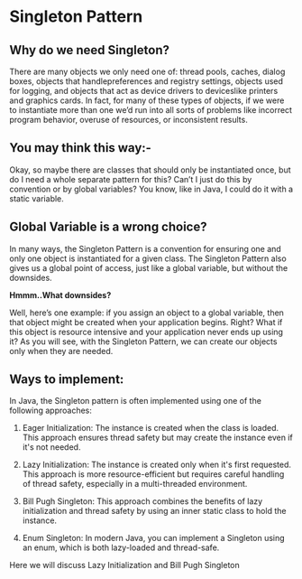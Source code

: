 # Singleton Pattern

## Why do we need Singleton?
There are many objects we only need one of: thread pools, caches, dialog boxes, objects that handlepreferences and registry settings, objects used for logging, and objects that act as device drivers to deviceslike printers and graphics cards. In fact, for many of these types of objects, if we were to instantiate more than one we’d run into all sorts of problems like incorrect program behavior, overuse of resources, or inconsistent results.<br>

## You may think this way:-
Okay, so maybe there are classes that should only be instantiated once, but do I need a whole 
separate pattern for this? Can’t I just do this by convention or by global variables? You know, like in Java, I could do it with a static variable.

## Global Variable is a wrong choice?
In many ways, the Singleton Pattern is a convention for ensuring one and only one object is instantiated for a given class. The Singleton Pattern also gives us a global point of access, just like a global variable, but without the downsides.<br>

<b>Hmmm..What downsides?</b><br>

Well, here’s one example: if you assign an object to a global variable, then that object might be created when your application begins. Right? What if this object is resource intensive and your application never ends up using it? As you will see, with the Singleton Pattern, we can create our objects only when they are needed.<br>

## Ways to implement:

In Java, the Singleton pattern is often implemented using one of the following approaches:

1. Eager Initialization: The instance is created when the class is loaded. This approach ensures thread safety but may create the instance even if it's not needed.

2. Lazy Initialization: The instance is created only when it's first requested. This approach is more resource-efficient but requires careful handling of thread safety, especially in a multi-threaded environment.

3. Bill Pugh Singleton: This approach combines the benefits of lazy initialization and thread safety by using an inner static class to hold the instance.

4. Enum Singleton: In modern Java, you can implement a Singleton using an enum, which is both lazy-loaded and thread-safe.

Here we will discuss Lazy Initialization and Bill Pugh Singleton 